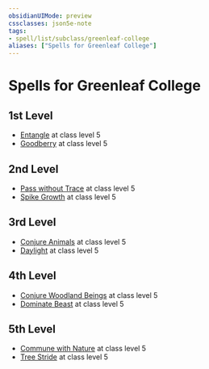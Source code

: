 ```yaml
---
obsidianUIMode: preview
cssclasses: json5e-note
tags:
- spell/list/subclass/greenleaf-college
aliases: ["Spells for Greenleaf College"]
---
```

# Spells for Greenleaf College

## 1st Level

- [Entangle](entangle "PHB") at class level 5
- [Goodberry](goodberry "PHB") at class level 5

## 2nd Level

- [Pass without Trace](pass-without-trace "PHB") at class level 5
- [Spike Growth](spike-growth "PHB") at class level 5

## 3rd Level

- [Conjure Animals](conjure-animals "PHB") at class level 5
- [Daylight](daylight "PHB") at class level 5

## 4th Level

- [Conjure Woodland Beings](conjure-woodland-beings "PHB") at class level 5
- [Dominate Beast](dominate-beast "PHB") at class level 5

## 5th Level

- [Commune with Nature](commune-with-nature "PHB") at class level 5
- [Tree Stride](tree-stride "PHB") at class level 5